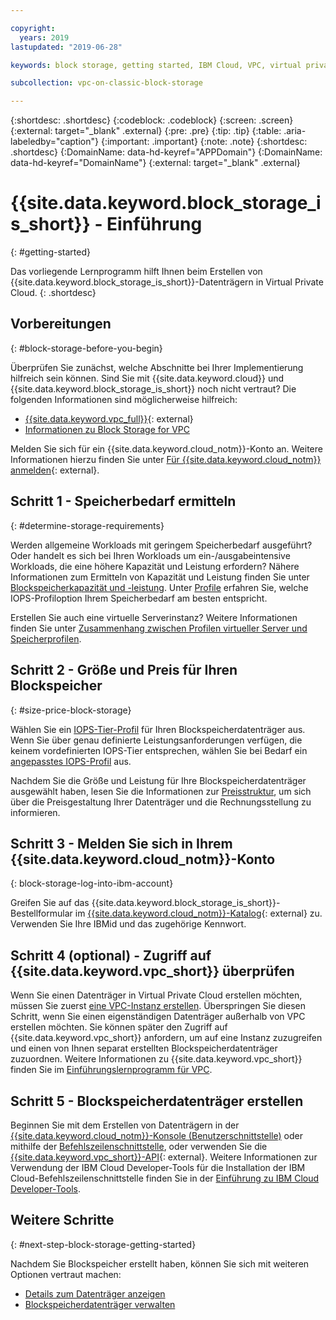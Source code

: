 ```yaml
---

copyright:
  years: 2019
lastupdated: "2019-06-28"

keywords: block storage, getting started, IBM Cloud, VPC, virtual private cloud, IBM CLoud, volume, data storage, classic, virtual server

subcollection: vpc-on-classic-block-storage

---
```

{:shortdesc: .shortdesc}
{:codeblock: .codeblock}
{:screen: .screen}
{:external: target="_blank" .external}
{:pre: .pre}
{:tip: .tip}
{:table: .aria-labeledby="caption"}
{:important: .important}
{:note: .note}
{:shortdesc: .shortdesc}
{:DomainName: data-hd-keyref="APPDomain"}
{:DomainName: data-hd-keyref="DomainName"}
{:external: target="_blank" .external}

# {{site.data.keyword.block_storage_is_short}} - Einführung
{: #getting-started}

Das vorliegende Lernprogramm hilft Ihnen beim Erstellen von {{site.data.keyword.block_storage_is_short}}-Datenträgern in Virtual Private Cloud.
{: .shortdesc}

## Vorbereitungen
{: #block-storage-before-you-begin}

Überprüfen Sie zunächst, welche Abschnitte bei Ihrer Implementierung hilfreich sein können. Sind Sie mit {{site.data.keyword.cloud}} und {{site.data.keyword.block_storage_is_short}} noch nicht vertraut? Die folgenden Informationen sind möglicherweise hilfreich:

* [{{site.data.keyword.vpc_full}}](https://www.ibm.com/cloud/vpc){: external}
* [Informationen zu Block Storage for VPC](/docs/vpc-on-classic-block-storage?topic=vpc-on-classic-block-storage-block-storage-about)

Melden Sie sich für ein {{site.data.keyword.cloud_notm}}-Konto an. Weitere Informationen hierzu finden Sie unter [Für {{site.data.keyword.cloud_notm}} anmelden](https://cloud.ibm.com/docs/account?topic=account-signup#signup){: external}.

## Schritt 1 - Speicherbedarf ermitteln
{: #determine-storage-requirements}

Werden allgemeine Workloads mit geringem Speicherbedarf ausgeführt? Oder handelt es sich bei Ihren Workloads um ein-/ausgabeintensive Workloads, die eine höhere Kapazität und Leistung erfordern? Nähere Informationen zum Ermitteln von Kapazität und Leistung finden Sie unter [Blockspeicherkapazität und -leistung](/docs/vpc-on-classic-block-storage?topic=vpc-on-classic-block-storage-capacity-performance). Unter [Profile](/docs/vpc-on-classic-block-storage?topic=vpc-on-classic-block-storage-block-storage-profiles) erfahren Sie, welche IOPS-Profiloption Ihrem Speicherbedarf am besten entspricht. 

Erstellen Sie auch eine virtuelle Serverinstanz? Weitere Informationen finden Sie unter [Zusammenhang zwischen Profilen virtueller Server und Speicherprofilen](/docs/vpc-on-classic-block-storage?topic=vpc-on-classic-block-storage-block-storage-profiles#vsi-profiles-relate-to-storage).

## Schritt 2 - Größe und Preis für Ihren Blockspeicher
{: #size-price-block-storage}

Wählen Sie ein [IOPS-Tier-Profil](/docs/vpc-on-classic-block-storage?topic=vpc-on-classic-block-storage-block-storage-profiles#tiers) für Ihren Blockspeicherdatenträger aus.  Wenn Sie über genau definierte Leistungsanforderungen verfügen, die keinem vordefinierten IOPS-Tier entsprechen, wählen Sie bei Bedarf ein [angepasstes IOPS-Profil](/docs/vpc-on-classic-block-storage?topic=vpc-on-classic-block-storage-block-storage-profiles#custom) aus. 

Nachdem Sie die Größe und Leistung für Ihre Blockspeicherdatenträger ausgewählt haben, lesen Sie die Informationen zur [Preisstruktur](/docs/vpc-on-classic?topic=vpc-on-classic-block-storage-pricing), um sich über die Preisgestaltung Ihrer Datenträger und die Rechnungsstellung zu informieren.

## Schritt 3 - Melden Sie sich in Ihrem {{site.data.keyword.cloud_notm}}-Konto
{: block-storage-log-into-ibm-account}

Greifen Sie auf das {{site.data.keyword.block_storage_is_short}}-Bestellformular im [{{site.data.keyword.cloud_notm}}-Katalog](https://{DomainName}/catalog){: external} zu. Verwenden Sie Ihre IBMid und das zugehörige Kennwort.

## Schritt 4 (optional) - Zugriff auf {{site.data.keyword.vpc_short}} überprüfen

Wenn Sie einen Datenträger in Virtual Private Cloud erstellen möchten, müssen Sie zuerst [eine VPC-Instanz erstellen](/docs/vpc-on-classic?topic=vpc-on-classic-creating-a-vpc-using-the-ibm-cloud-console). Überspringen Sie diesen Schritt, wenn Sie einen eigenständigen Datenträger außerhalb von VPC erstellen möchten. Sie können später den Zugriff auf {{site.data.keyword.vpc_short}} anfordern, um auf eine Instanz zuzugreifen und einen von Ihnen separat erstellten Blockspeicherdatenträger zuzuordnen. Weitere Informationen zu {{site.data.keyword.vpc_short}} finden Sie im [Einführungslernprogramm für VPC](/docs/vpc-on-classic?topic=vpc-on-classic-getting-started).

## Schritt 5 - Blockspeicherdatenträger erstellen

Beginnen Sie mit dem Erstellen von Datenträgern in der [{{site.data.keyword.cloud_notm}}-Konsole (Benutzerschnittstelle)](/docs/vpc-on-classic-block-storage?topic=vpc-on-classic-block-storage-creating-block-storage) oder mithilfe der [Befehlszeilenschnittstelle](/docs/vpc-on-classic-block-storage?topic=vpc-on-classic-block-storage-creating-block-storage-cli), oder verwenden Sie die [{{site.data.keyword.vpc_short}}-API](https://{DomainName}/apidocs/vpc-on-classic#create-a-volume){: external}. Weitere Informationen zur Verwendung der IBM Cloud Developer-Tools für die Installation der IBM Cloud-Befehlszeilenschnittstelle finden Sie in der [Einführung zu IBM Cloud Developer-Tools](/docs/cli?topic=cloud-cli-getting-started).

## Weitere Schritte
{: #next-step-block-storage-getting-started}

Nachdem Sie Blockspeicher erstellt haben, können Sie sich mit weiteren Optionen vertraut machen:

* [Details zum Datenträger anzeigen](/docs/vpc-on-classic-block-storage?topic=vpc-on-classic-block-storage-viewing-block-storage)
* [Blockspeicherdatenträger verwalten](/docs/vpc-on-classic-block-storage?topic=vpc-on-classic-block-storage-managing-block-storage#managing-block-storage)
